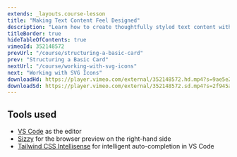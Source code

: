 ```yaml
---
extends: _layouts.course-lesson
title: "Making Text Content Feel Designed"
description: "Learn how to create thoughtfully styled text content with an interesting visual hierarchy."
titleBorder: true
hideTableOfContents: true
vimeoId: 352148572
prevUrl: "/course/structuring-a-basic-card"
prev: "Structuring a Basic Card"
nextUrl: "/course/working-with-svg-icons"
next: "Working with SVG Icons"
downloadHd: https://player.vimeo.com/external/352148572.hd.mp4?s=9ae5e23c662115be0ba071ef115008939399ef57&profile_id=169&download=1
downloadSd: https://player.vimeo.com/external/352148572.sd.mp4?s=2f945a26fd41367a0c2accb191b49875f6b2a53e&profile_id=165&download=1
---
```


## Tools used

- [VS Code](https://code.visualstudio.com/) as the editor
- [Sizzy](https://sizzy.co/) for the browser preview on the right-hand side
- [Tailwind CSS Intellisense](https://marketplace.visualstudio.com/items?itemName=bradlc.vscode-tailwindcss) for intelligent auto-completion in VS Code
